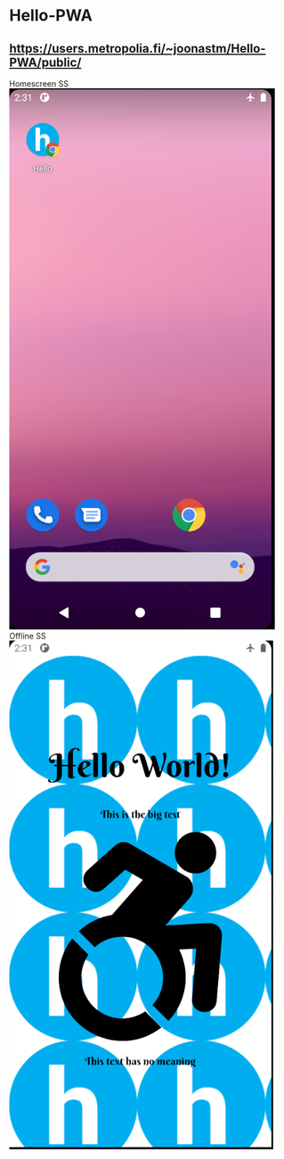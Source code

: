 # Hello-PWA
## https://users.metropolia.fi/~joonastm/Hello-PWA/public/
Homescreen SS  
![alt text](https://github.com/BlazerKarhu/Hello-PWA/blob/master/SS/Homescreen.png?raw=true)  
Offline SS  
![alt text](https://github.com/BlazerKarhu/Hello-PWA/blob/master/SS/Offline.png?raw=true)  
